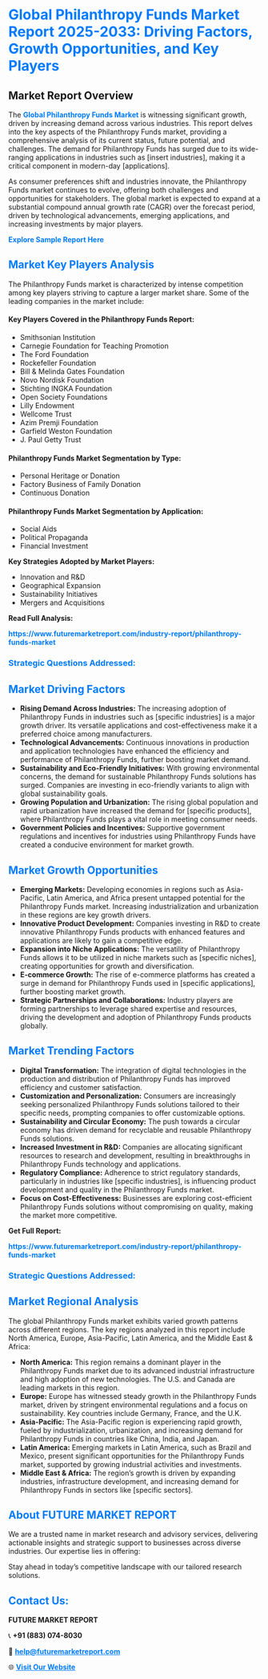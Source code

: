 <h1 style="color: #007BFF;">Global Philanthropy Funds Market Report 2025-2033: Driving Factors, Growth Opportunities, and Key Players</h1>

<section id="overview">
<h2>Market Report Overview</h2>
<p>The <a href="https://www.futuremarketreport.com/industry-report/philanthropy-funds-market" style="color: #007BFF; text-decoration: none;"><strong>Global Philanthropy Funds Market</strong></a> is witnessing significant growth, driven by increasing demand across various industries. This report delves into the key aspects of the Philanthropy Funds market, providing a comprehensive analysis of its current status, future potential, and challenges. The demand for Philanthropy Funds has surged due to its wide-ranging applications in industries such as [insert industries], making it a critical component in modern-day [applications].</p>
<p>As consumer preferences shift and industries innovate, the Philanthropy Funds market continues to evolve, offering both challenges and opportunities for stakeholders. The global market is expected to expand at a substantial compound annual growth rate (CAGR) over the forecast period, driven by technological advancements, emerging applications, and increasing investments by major players.</p>
</section>

<section id="overview">
<p><a href="https://www.futuremarketreport.com/request-sample/reportId=27725" style="color: #007BFF; text-decoration: none;"><strong>Explore Sample Report Here</strong></a></p>
</section>

<section id="key-players">
<h2 style="color: #007BFF;">Market Key Players Analysis</h2>
<p>The Philanthropy Funds market is characterized by intense competition among key players striving to capture a larger market share. Some of the leading companies in the market include:</p>
<h4>Key Players Covered in the Philanthropy Funds Report:</h4>
<ul><li>Smithsonian Institution</li><li>Carnegie Foundation for Teaching Promotion</li><li>The Ford Foundation</li><li>Rockefeller Foundation</li><li>Bill &amp; Melinda Gates Foundation</li><li>Novo Nordisk Foundation</li><li>Stichting INGKA Foundation</li><li>Open Society Foundations</li><li>Lilly Endowment</li><li>Wellcome Trust</li><li>Azim Premji Foundation</li><li>Garfield Weston Foundation</li><li>J. Paul Getty Trust</li></ul>
<h4>Philanthropy Funds Market Segmentation by Type:</h4>
<ul><li>Personal Heritage or Donation</li><li>Factory Business of Family Donation</li><li>Continuous Donation</li></ul>

<h4>Philanthropy Funds Market Segmentation by Application:</h4>
<ul><li>Social Aids</li><li>Political Propaganda</li><li>Financial Investment</li></ul>
<p><strong>Key Strategies Adopted by Market Players:</strong></p>
<ul>
<li>Innovation and R&D</li>
<li>Geographical Expansion</li>
<li>Sustainability Initiatives</li>
<li>Mergers and Acquisitions</li>
</ul>
</section>

<section>
<p><strong>Read Full Analysis: </strong></p><a href="https://www.futuremarketreport.com/industry-report/philanthropy-funds-market" style="color: #007BFF; text-decoration: none;"><strong>https://www.futuremarketreport.com/industry-report/philanthropy-funds-market</strong></a>
<h3 style="color: #007BFF;">Strategic Questions Addressed:</h3>
</section>

<section id="driving-factors">
<h2 style="color: #007BFF;">Market Driving Factors</h2>
<ul>
<li><strong>Rising Demand Across Industries:</strong> The increasing adoption of Philanthropy Funds in industries such as [specific industries] is a major growth driver. Its versatile applications and cost-effectiveness make it a preferred choice among manufacturers.</li>
<li><strong>Technological Advancements:</strong> Continuous innovations in production and application technologies have enhanced the efficiency and performance of Philanthropy Funds, further boosting market demand.</li>
<li><strong>Sustainability and Eco-Friendly Initiatives:</strong> With growing environmental concerns, the demand for sustainable Philanthropy Funds solutions has surged. Companies are investing in eco-friendly variants to align with global sustainability goals.</li>
<li><strong>Growing Population and Urbanization:</strong> The rising global population and rapid urbanization have increased the demand for [specific products], where Philanthropy Funds plays a vital role in meeting consumer needs.</li>
<li><strong>Government Policies and Incentives:</strong> Supportive government regulations and incentives for industries using Philanthropy Funds have created a conducive environment for market growth.</li>
</ul>
</section>

<section id="growth-opportunities">
<h2 style="color: #007BFF;">Market Growth Opportunities</h2>
<ul>
<li><strong>Emerging Markets:</strong> Developing economies in regions such as Asia-Pacific, Latin America, and Africa present untapped potential for the Philanthropy Funds market. Increasing industrialization and urbanization in these regions are key growth drivers.</li>
<li><strong>Innovative Product Development:</strong> Companies investing in R&D to create innovative Philanthropy Funds products with enhanced features and applications are likely to gain a competitive edge.</li>
<li><strong>Expansion into Niche Applications:</strong> The versatility of Philanthropy Funds allows it to be utilized in niche markets such as [specific niches], creating opportunities for growth and diversification.</li>
<li><strong>E-commerce Growth:</strong> The rise of e-commerce platforms has created a surge in demand for Philanthropy Funds used in [specific applications], further boosting market growth.</li>
<li><strong>Strategic Partnerships and Collaborations:</strong> Industry players are forming partnerships to leverage shared expertise and resources, driving the development and adoption of Philanthropy Funds products globally.</li>
</ul>
</section>

<section id="trending-factors">
<h2 style="color: #007BFF;">Market Trending Factors</h2>
<ul>
<li><strong>Digital Transformation:</strong> The integration of digital technologies in the production and distribution of Philanthropy Funds has improved efficiency and customer satisfaction.</li>
<li><strong>Customization and Personalization:</strong> Consumers are increasingly seeking personalized Philanthropy Funds solutions tailored to their specific needs, prompting companies to offer customizable options.</li>
<li><strong>Sustainability and Circular Economy:</strong> The push towards a circular economy has driven demand for recyclable and reusable Philanthropy Funds solutions.</li>
<li><strong>Increased Investment in R&D:</strong> Companies are allocating significant resources to research and development, resulting in breakthroughs in Philanthropy Funds technology and applications.</li>
<li><strong>Regulatory Compliance:</strong> Adherence to strict regulatory standards, particularly in industries like [specific industries], is influencing product development and quality in the Philanthropy Funds market.</li>
<li><strong>Focus on Cost-Effectiveness:</strong> Businesses are exploring cost-efficient Philanthropy Funds solutions without compromising on quality, making the market more competitive.</li>
</ul>
</section>

<section>
<p><strong>Get Full Report: </strong></p><a href="https://www.futuremarketreport.com/industry-report/philanthropy-funds-market" style="color: #007BFF; text-decoration: none;"><strong>https://www.futuremarketreport.com/industry-report/philanthropy-funds-market</strong></a>
<h3 style="color: #007BFF;">Strategic Questions Addressed:</h3>
</section>


<section id="regional-analysis">
<h2 style="color: #007BFF;">Market Regional Analysis</h2>
<p>The global Philanthropy Funds market exhibits varied growth patterns across different regions. The key regions analyzed in this report include North America, Europe, Asia-Pacific, Latin America, and the Middle East & Africa:</p>
<ul>
<li><strong>North America:</strong> This region remains a dominant player in the Philanthropy Funds market due to its advanced industrial infrastructure and high adoption of new technologies. The U.S. and Canada are leading markets in this region.</li>
<li><strong>Europe:</strong> Europe has witnessed steady growth in the Philanthropy Funds market, driven by stringent environmental regulations and a focus on sustainability. Key countries include Germany, France, and the U.K.</li>
<li><strong>Asia-Pacific:</strong> The Asia-Pacific region is experiencing rapid growth, fueled by industrialization, urbanization, and increasing demand for Philanthropy Funds in countries like China, India, and Japan.</li>
<li><strong>Latin America:</strong> Emerging markets in Latin America, such as Brazil and Mexico, present significant opportunities for the Philanthropy Funds market, supported by growing industrial activities and investments.</li>
<li><strong>Middle East & Africa:</strong> The region’s growth is driven by expanding industries, infrastructure development, and increasing demand for Philanthropy Funds in sectors like [specific sectors].</li>
</ul>
</section>

<footer>
<h2 style="color: #007BFF;">About FUTURE MARKET REPORT</h2>
<p>We are a trusted name in market research and advisory services, delivering actionable insights and strategic support to businesses across diverse industries. Our expertise lies in offering:</p>

<p>Stay ahead in today’s competitive landscape with our tailored research solutions.</p>

<h2 style="color: #007BFF;">Contact Us:</h2>
<p><strong>FUTURE MARKET REPORT</strong></p>
<p>📞 <strong>+91 (883) 074-8030</strong></p>
<p>📧 <strong><a href="mailto:help@futuremarketreport.com" style="color: #007BFF;">help@futuremarketreport.com</a></strong></p>
<p>🌐 <strong><a href="https://www.futuremarketreport.com/" style="color: #007BFF;">Visit Our Website</a></strong></p>
</footer>